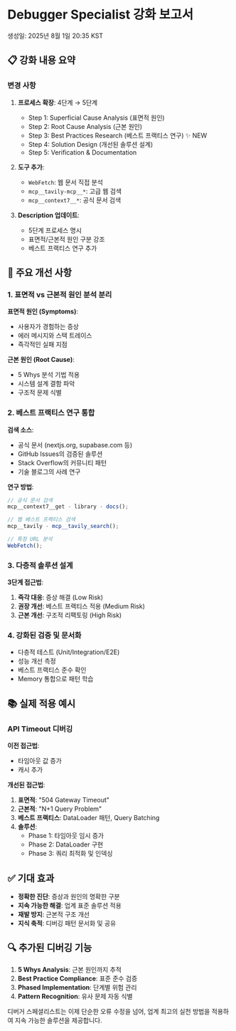 # Debugger Specialist 강화 보고서

생성일: 2025년 8월 1일 20:35 KST

## 📋 강화 내용 요약

### 변경 사항

1. **프로세스 확장**: 4단계 → 5단계
   - Step 1: Superficial Cause Analysis (표면적 원인)
   - Step 2: Root Cause Analysis (근본 원인)
   - Step 3: Best Practices Research (베스트 프랙티스 연구) ✨ NEW
   - Step 4: Solution Design (개선된 솔루션 설계)
   - Step 5: Verification & Documentation

2. **도구 추가**:
   - `WebFetch`: 웹 문서 직접 분석
   - `mcp__tavily-mcp__*`: 고급 웹 검색
   - `mcp__context7__*`: 공식 문서 검색

3. **Description 업데이트**:
   - 5단계 프로세스 명시
   - 표면적/근본적 원인 구분 강조
   - 베스트 프랙티스 연구 추가

## 🎯 주요 개선 사항

### 1. 표면적 vs 근본적 원인 분석 분리

**표면적 원인 (Symptoms)**:

- 사용자가 경험하는 증상
- 에러 메시지와 스택 트레이스
- 즉각적인 실패 지점

**근본 원인 (Root Cause)**:

- 5 Whys 분석 기법 적용
- 시스템 설계 결함 파악
- 구조적 문제 식별

### 2. 베스트 프랙티스 연구 통합

**검색 소스**:

- 공식 문서 (nextjs.org, supabase.com 등)
- GitHub Issues의 검증된 솔루션
- Stack Overflow의 커뮤니티 패턴
- 기술 블로그의 사례 연구

**연구 방법**:

```typescript
// 공식 문서 검색
mcp__context7__get - library - docs();

// 웹 베스트 프랙티스 검색
mcp__tavily - mcp__tavily_search();

// 특정 URL 분석
WebFetch();
```

### 3. 다층적 솔루션 설계

**3단계 접근법**:

1. **즉각 대응**: 증상 해결 (Low Risk)
2. **권장 개선**: 베스트 프랙티스 적용 (Medium Risk)
3. **근본 개선**: 구조적 리팩토링 (High Risk)

### 4. 강화된 검증 및 문서화

- 다층적 테스트 (Unit/Integration/E2E)
- 성능 개선 측정
- 베스트 프랙티스 준수 확인
- Memory 통합으로 패턴 학습

## 📚 실제 적용 예시

### API Timeout 디버깅

**이전 접근법**:

- 타임아웃 값 증가
- 캐시 추가

**개선된 접근법**:

1. **표면적**: "504 Gateway Timeout"
2. **근본적**: "N+1 Query Problem"
3. **베스트 프랙티스**: DataLoader 패턴, Query Batching
4. **솔루션**:
   - Phase 1: 타임아웃 임시 증가
   - Phase 2: DataLoader 구현
   - Phase 3: 쿼리 최적화 및 인덱싱

## ✅ 기대 효과

- **정확한 진단**: 증상과 원인의 명확한 구분
- **지속 가능한 해결**: 업계 표준 솔루션 적용
- **재발 방지**: 근본적 구조 개선
- **지식 축적**: 디버깅 패턴 문서화 및 공유

## 🔍 추가된 디버깅 기능

1. **5 Whys Analysis**: 근본 원인까지 추적
2. **Best Practice Compliance**: 표준 준수 검증
3. **Phased Implementation**: 단계별 위험 관리
4. **Pattern Recognition**: 유사 문제 자동 식별

디버거 스페셜리스트는 이제 단순한 오류 수정을 넘어, 업계 최고의 실천 방법을 적용하여 지속 가능한 솔루션을 제공합니다.
